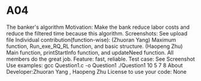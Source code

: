 # A04
The banker's algorithm
Motivation: Make the bank reduce labor costs and reduce the filtered time because this algorithm.
Screenshots: See upload file
Individual contribution(function-wise): (Zhuoran Yang) Maximum function, Run_exe_RQ_RL function, and basic structure.
                                        (Haopeng Zhu) Main function, printStartInfo function, and updateNeed function.
                                        All members do the great job.
Feature: fast, reliable.
Test case: See Screenshot
Use examples: gcc Question1.c -o Question1
              ./Question1 10 5 7 8
About Developer:Zhuoran Yang , Haopeng Zhu
License to use your code: None
